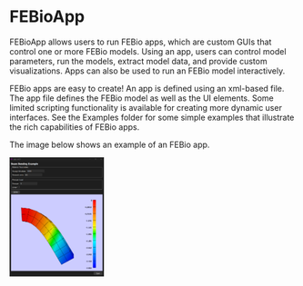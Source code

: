 # FEBioApp
FEBioApp allows users to run FEBio apps, which are custom GUIs that control one or more FEBio models. Using an app, users can control model parameters, run the models, extract model data, and provide custom visualizations. Apps can also be used to run an FEBio model interactively.

FEBio apps are easy to create! An app is defined using an xml-based file. The app file defines the FEBio model as well as the UI elements. Some limited scripting functionality is available for creating more dynamic user interfaces. See the Examples folder for some simple examples that illustrate the rich capabilities of FEBio apps. 

The image below shows an example of an FEBio app. 

<img src="example.png" alt="example" width="33%"/>
